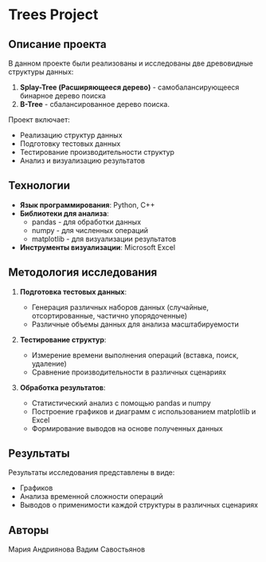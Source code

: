 # Trees Project

## Описание проекта

В данном проекте были реализованы и исследованы две древовидные структуры данных:

1. **Splay-Tree (Расширяющееся дерево)** - самобалансирующееся бинарное дерево поиска
2. **B-Tree** - сбалансированное дерево поиска.

Проект включает:
- Реализацию структур данных
- Подготовку тестовых данных
- Тестирование производительности структур
- Анализ и визуализацию результатов

## Технологии

- **Язык программирования**: Python, С++
- **Библиотеки для анализа**:
  - pandas - для обработки данных
  - numpy - для численных операций
  - matplotlib - для визуализации результатов
- **Инструменты визуализации**: Microsoft Excel

## Методология исследования

1. **Подготовка тестовых данных**:
   - Генерация различных наборов данных (случайные, отсортированные, частично упорядоченные)
   - Различные объемы данных для анализа масштабируемости

2. **Тестирование структур**:
   - Измерение времени выполнения операций (вставка, поиск, удаление)
   - Сравнение производительности в различных сценариях

3. **Обработка результатов**:
   - Статистический анализ с помощью pandas и numpy
   - Построение графиков и диаграмм с использованием matplotlib и Excel
   - Формирование выводов на основе полученных данных

## Результаты

Результаты исследования представлены в виде:
- Графиков 
- Анализа временной сложности операций
- Выводов о применимости каждой структуры в различных сценариях


## Авторы

Мария Андриянова 
Вадим Савостьянов


